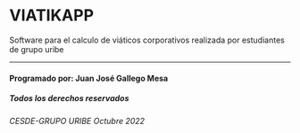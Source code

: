 # VIATIKAPP
Software para el calculo de viáticos corporativos realizada por estudiantes de grupo uribe

***
#### Programado por: Juan José Gallego Mesa
##### Todos los derechos reservados
###### CESDE-GRUPO URIBE Octubre 2022
